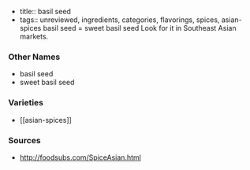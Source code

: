 - title:: basil seed
- tags:: unreviewed, ingredients, categories, flavorings, spices, asian-spices
basil seed = sweet basil seed Look for it in Southeast Asian markets.

### Other Names

* basil seed
* sweet basil seed

### Varieties

* [[asian-spices]]

### Sources
* http://foodsubs.com/SpiceAsian.html
